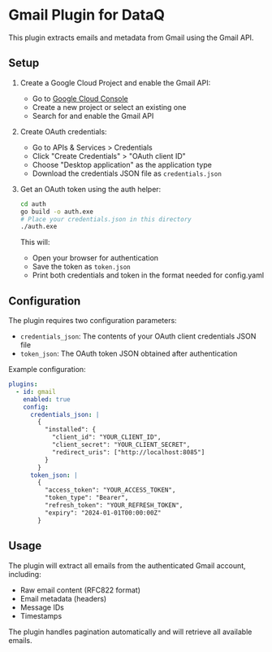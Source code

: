 # Gmail Plugin for DataQ

This plugin extracts emails and metadata from Gmail using the Gmail API.

## Setup

1. Create a Google Cloud Project and enable the Gmail API:
   - Go to [Google Cloud Console](https://console.cloud.google.com)
   - Create a new project or select an existing one
   - Search for and enable the Gmail API

2. Create OAuth credentials:
   - Go to APIs & Services > Credentials
   - Click "Create Credentials" > "OAuth client ID"
   - Choose "Desktop application" as the application type
   - Download the credentials JSON file as `credentials.json`

3. Get an OAuth token using the auth helper:
   ```bash
   cd auth
   go build -o auth.exe
   # Place your credentials.json in this directory
   ./auth.exe
   ```
   This will:
   - Open your browser for authentication
   - Save the token as `token.json`
   - Print both credentials and token in the format needed for config.yaml

## Configuration

The plugin requires two configuration parameters:

- `credentials_json`: The contents of your OAuth client credentials JSON file
- `token_json`: The OAuth token JSON obtained after authentication

Example configuration:
```yaml
plugins:
  - id: gmail
    enabled: true
    config:
      credentials_json: |
        {
          "installed": {
            "client_id": "YOUR_CLIENT_ID",
            "client_secret": "YOUR_CLIENT_SECRET",
            "redirect_uris": ["http://localhost:8085"]
          }
        }
      token_json: |
        {
          "access_token": "YOUR_ACCESS_TOKEN",
          "token_type": "Bearer",
          "refresh_token": "YOUR_REFRESH_TOKEN",
          "expiry": "2024-01-01T00:00:00Z"
        }
```

## Usage

The plugin will extract all emails from the authenticated Gmail account, including:
- Raw email content (RFC822 format)
- Email metadata (headers)
- Message IDs
- Timestamps

The plugin handles pagination automatically and will retrieve all available emails.
